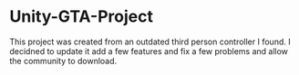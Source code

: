 # Unity-GTA-Project
This project was created from an outdated third person controller I found. 
I decidned to update it add a few features and fix a few problems and 
allow the community to download. 
